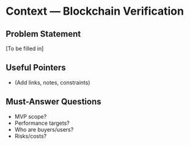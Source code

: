 # Context — Blockchain Verification

## Problem Statement
[To be filled in]

## Useful Pointers
- (Add links, notes, constraints)

## Must-Answer Questions
- MVP scope?
- Performance targets?
- Who are buyers/users?
- Risks/costs?
